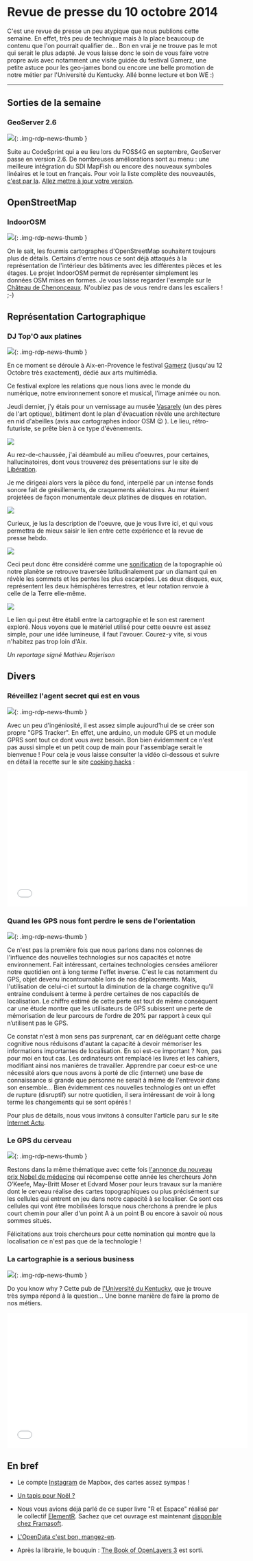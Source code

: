 # Revue de presse du 10 octobre 2014

C'est une revue de presse un peu atypique que nous publions cette semaine. En effet, très peu de technique mais à la place beaucoup de contenu que l'on pourrait qualifier de... Bon en vrai je ne trouve pas le mot qui serait le plus adapté. Je vous laisse donc le soin de vous faire votre propre avis avec notamment une visite guidée du festival Gamerz, une petite astuce pour les geo-james bond ou encore une belle promotion de notre métier par l'Université du Kentucky. Allé bonne lecture et bon WE :)

----

## Sorties de la semaine


### GeoServer 2.6

![](https://cdn.geotribu.fr/img/logos-icones/logiciels_librairies/geoserver.png){: .img-rdp-news-thumb }

Suite au CodeSprint qui a eu lieu lors du FOSS4G en septembre, GeoServer passe en version 2.6. De nombreuses améliorations sont au menu : une meilleure intégration du SDI MapFish ou encore des nouveaux symboles linéaires et le tout en français. Pour voir la liste complète des nouveautés, [c'est par la](http://blog.geoserver.org/2014/10/03/geoserver-2-6-0-released/). [Allez mettre à jour votre version](http://geoserver.org/download/).



## OpenStreetMap


### IndoorOSM

![](https://cdn.geotribu.fr/img/logos-icones/OpenStreetMap/Openstreetmap.png){: .img-rdp-news-thumb }

On le sait, les fourmis cartographes d'OpenStreetMap souhaitent toujours plus de détails. Certains d'entre nous ce sont déjà attaqués à la représentation de l'intérieur des bâtiments avec les différentes pièces et les étages. Le projet IndoorOSM permet de représenter simplement les données OSM mises en formes. Je vous laisse regarder l'exemple sur le [Château de Chenonceaux](http://clement-lagrange.github.io/osmtools-indoor/#lat=47.32461&lon=1.07053&z=20&id_building=4055292&id_level=4055291). N'oubliez pas de vous rendre dans les escaliers ! ;-)



## Représentation Cartographique


### DJ Top'O aux platines

![](https://cdn.geotribu.fr/img/internal/icons-rdp-news/news.png){: .img-rdp-news-thumb }

En ce moment se déroule à Aix-en-Provence le festival [Gamerz](http://www.festival-gamerz.com/gamerz10/spip.php?page=article&id_article=1) (jusqu'au 12 Octobre très exactement), dédié aux arts multimédia.


Ce festival explore les relations que nous lions avec le monde du numérique, notre environnement sonore et musical, l'image animée ou non.


Jeudi dernier, j'y étais pour un vernissage au musée [Vasarely](http://fr.wikipedia.org/wiki/Victor_Vasarely) (un des pères de l'art optique), bâtiment dont le plan d'évacuation révèle une architecture en nid d'abeilles (avis aux cartographes indoor OSM :wink: ). Le lieu, rétro-futuriste, se prête bien à ce type d'évènements.


![](https://cdn.geotribu.fr/img/articles-blog-rdp/divers/plan.jpg)


Au rez-de-chaussée, j'ai déambulé au milieu d'oeuvres, pour certaines, hallucinatoires, dont vous trouverez des présentations sur le site de [Libération](http://next.liberation.fr/arts/2014/10/06/gamerz-dechaine-le-jeu_1116043).


Je me dirigeai alors vers la pièce du fond, interpellé par un intense fonds sonore fait de grésillements, de craquements aléatoires. Au mur étaient projetées de façon monumentale deux platines de disques en rotation.


![](https://cdn.geotribu.fr/img/articles-blog-rdp/divers/platine_0.jpg)


Curieux, je lus la description de l'oeuvre, que je vous livre ici, et qui vous permettra de mieux saisir le lien entre cette expérience et la revue de presse hebdo.


![](https://cdn.geotribu.fr/img/articles-blog-rdp/divers/desc.jpg)


Ceci peut donc être considéré comme une [sonification](http://fr.wikipedia.org/wiki/Sonification) de la topographie où notre planète se retrouve traversée latitudinalement par un diamant qui en révèle les sommets et les pentes les plus escarpées. Les deux disques, eux, représentent les deux hémisphères terrestres, et leur rotation renvoie à celle de la Terre elle-même.


![](https://cdn.geotribu.fr/img/articles-blog-rdp/divers/platinezoom.jpg)


Le lien qui peut être établi entre la cartographie et le son est rarement exploré. Nous voyons que le matériel utilisé pour cette oeuvre est assez simple, pour une idée lumineuse, il faut l'avouer. Courez-y vite, si vous n'habitez pas trop loin d'Aix.


*Un reportage signé Mathieu Rajerison*



## Divers


### Réveillez l'agent secret qui est en vous

![](https://cdn.geotribu.fr/img/internal/icons-rdp-news/news.png){: .img-rdp-news-thumb }

Avec un peu d'ingéniosité, il est assez simple aujourd'hui de se créer son propre "GPS Tracker". En effet, une arduino, un module GPS et un module GPRS sont tout ce dont vous avez besoin. Bon bien évidemment ce n'est pas aussi simple et un petit coup de main pour l'assemblage serait le bienvenue ! Pour cela je vous laisse consulter la vidéo ci-dessous et suivre en détail la recette sur le site [cooking hacks](http://www.cooking-hacks.com/projects/arduino-realtime-gps-gprs-vehicle-tracking) :



<iframe src="//www.youtube.com/embed/8m9xFUT-WEA" frameborder="0" width="560" height="315"></iframe>

### Quand les GPS nous font perdre le sens de l'orientation

![](https://cdn.geotribu.fr/img/internal/icons-rdp-news/news.png){: .img-rdp-news-thumb }

Ce n'est pas la première fois que nous parlons dans nos colonnes de l'influence des nouvelles technologies sur nos capacités et notre environnement. Fait intéressant, certaines technologies censées améliorer notre quotidien ont à long terme l'effet inverse. C'est le cas notamment du GPS, objet devenu incontournable lors de nos déplacements. Mais, l'utilisation de celui-ci et surtout la diminution de la charge cognitive qu'il entraine conduisent à terme à perdre certaines de nos capacités de localisation. Le chiffre estimé de cette perte est tout de même conséquent car une étude montre que les utilisateurs de GPS subissent une perte de mémorisation de leur parcours de l’ordre de 20% par rapport à ceux qui n’utilisent pas le GPS.


Ce constat n'est à mon sens pas surprenant, car en déléguant cette charge cognitive nous réduisons d'autant la capacité à devoir mémoriser les informations importantes de localisation. En soi est-ce important ? Non, pas pour moi en tout cas. Les ordinateurs ont remplacé les livres et les cahiers, modifiant ainsi nos manières de travailler. Apprendre par coeur est-ce une nécessité alors que nous avons à porté de clic (internet) une base de connaissance si grande que personne ne serait à même de l'entrevoir dans son ensemble... Bien évidemment ces nouvelles technologies ont un effet de rupture (disruptif) sur notre quotidien, il sera intéressant de voir à long terme les changements qui se sont opérés !


Pour plus de détails, nous vous invitons à consulter l'article paru sur le site [Internet Actu](http://www.internetactu.net/2014/10/06/numerique-la-representation-spatiale-en-question/).


### Le GPS du cerveau

![](https://cdn.geotribu.fr/img/internal/icons-rdp-news/news.png){: .img-rdp-news-thumb }

Restons dans la même thématique avec cette fois [l'annonce du nouveau prix Nobel de médecine](http://www.france24.com/fr/20141006-nobel-medecine-recherches-gps-cerveau-o-keefe-moser) qui récompense cette année les chercheurs John O’Keefe, May-Britt Moser et Edvard Moser pour leurs travaux sur la manière dont le cerveau réalise des cartes topographiques ou plus précisément sur les cellules qui entrent en jeu dans notre capacité à se localiser. Ce sont ces cellules qui vont être mobilisées lorsque nous cherchons à prendre le plus court chemin pour aller d'un point A à un point B ou encore à savoir où nous sommes situés.


Félicitations aux trois chercheurs pour cette nomination qui montre que la localisation ce n'est pas que de la technologie !


### La cartographie is a serious business

![](https://cdn.geotribu.fr/img/internal/icons-rdp-news/news.png){: .img-rdp-news-thumb }

Do you know why ? Cette pub de [l'Université du Kentucky](http://newmapsplus.uky.edu/), que je trouve très sympa répond à la question... Une bonne manière de faire la promo de nos métiers.



<iframe src="//www.youtube.com/embed/tafiyutVsQk" frameborder="0" width="560" height="315"></iframe>


## En bref


- Le compte [Instagram](http://instagram.com/mapbox) de Mapbox, des cartes assez sympas !

- [Un tapis pour Noël ?](http://www.florianpucher.com/landcarpet.html)

- Nous vous avions déjà parlé de ce super livre "R et Espace" réalisé par le collectif [ElementR](http://elementr.parisgeo.cnrs.fr/). Sachez que cet ouvrage est maintenant [disponible chez Framasoft](http://framabook.org/16-r-et-espace/).

- [L'OpenData c'est bon, mangez-en](https://libertic.wordpress.com/2014/09/30/chers-producteurs-de-donnees-ouvertes-maintenant-mangez-les/).

- Après la librairie, le bouquin : [The Book of OpenLayers 3](http://acuriousanimal.com/blog/2014/10/08/the-book-of-openlayers-3-released/) est sorti.
